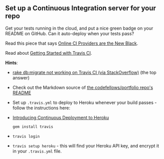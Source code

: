 ## Set up a Continuous Integration server for your repo

Get your tests running in the cloud, and put a nice green badge on your README on GitHub. Can it auto-deploy when your tests pass?

Read this piece that says [Online CI Providers are the New Black](http://jolicode.com/blog/online-ci-providers-are-the-new-black
).

Read about [Getting Started with Travis CI](http://about.travis-ci.org/docs/user/getting-started/).

**Hints**:

* [rake db:migrate not working on Travis CI (via StackOverflow)](http://stackoverflow.com/questions/10591599/rake-dbmigraion-not-working-on-travis-ci-build) (the top answer)

* Check out the Markdown source of [the codefellows/portfolio repo's README](https://github.com/codefellows/portfolio/tree/chapter-4)

* Set up `.travis.yml` to deploy to Heroku whenever your build passes - follow the instructions here:

* [Introducing Continuous Deployment to Heroku](http://about.travis-ci.org/blog/2013-07-09-introducing-continuous-deployment-to-heroku/)

      gem install travis

* `travis login`
* `travis setup heroku` - this will find your Heroku API key, and encrypt it in your `.travis.yml` file.

